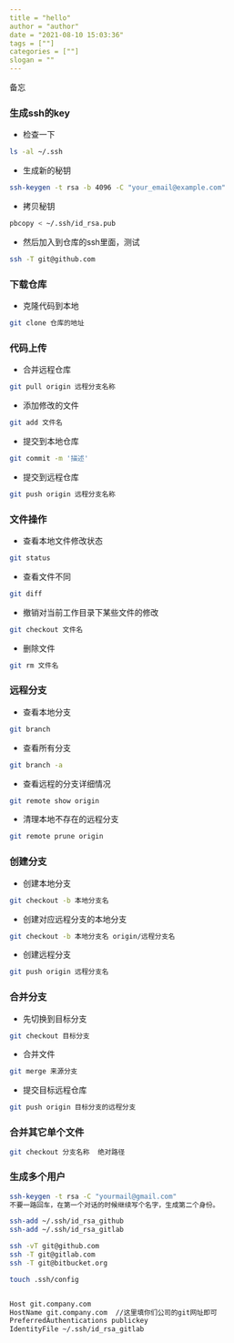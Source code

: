 ```yaml
---
title = "hello"
author = "author"
date = "2021-08-10 15:03:36"
tags = [""]
categories = [""]
slogan = ""
---
```


备忘
<!--more-->

### 生成ssh的key
- 检查一下

``` bash
ls -al ~/.ssh
```
- 生成新的秘钥

``` bash
ssh-keygen -t rsa -b 4096 -C "your_email@example.com"
```
- 拷贝秘钥

``` bash
pbcopy < ~/.ssh/id_rsa.pub
```
- 然后加入到仓库的ssh里面，测试

``` bash
ssh -T git@github.com
```

<!--more-->
### 下载仓库
- 克隆代码到本地

``` bash
git clone 仓库的地址
```
### 代码上传
- 合并远程仓库

``` bash
git pull origin 远程分支名称
```
- 添加修改的文件

``` bash
git add 文件名
```
- 提交到本地仓库

``` bash
git commit -m '描述'
```
- 提交到远程仓库

``` bash
git push origin 远程分支名称
```
### 文件操作
- 查看本地文件修改状态

``` bash
git status
```
- 查看文件不同

``` bash
git diff
```
- 撤销对当前工作目录下某些文件的修改

``` bash
git checkout 文件名
```
- 删除文件

``` bash
git rm 文件名
```
### 远程分支
- 查看本地分支

``` bash
git branch
```
- 查看所有分支

``` bash
git branch -a
```
- 查看远程的分支详细情况

``` bash
git remote show origin
```
- 清理本地不存在的远程分支

``` bash
git remote prune origin
```
### 创建分支
- 创建本地分支

``` bash
git checkout -b 本地分支名
```
- 创建对应远程分支的本地分支

``` bash
git checkout -b 本地分支名 origin/远程分支名
```
- 创建远程分支

``` bash
git push origin 远程分支名
```
### 合并分支
- 先切换到目标分支

``` bash
git checkout 目标分支
```
- 合并文件

``` bash
git merge 来源分支
```
- 提交目标远程仓库

``` bash
git push origin 目标分支的远程分支
```
### 合并其它单个文件

``` bash
git checkout 分支名称  绝对路径
```

### 生成多个用户

```bash
ssh-keygen -t rsa -C "yourmail@gmail.com" 
不要一路回车，在第一个对话的时候继续写个名字，生成第二个身份。

ssh-add ~/.ssh/id_rsa_github
ssh-add ~/.ssh/id_rsa_gitlab

ssh -vT git@github.com
ssh -T git@gitlab.com
ssh -T git@bitbucket.org

touch .ssh/config


Host git.company.com
HostName git.company.com  //这里填你们公司的git网址即可
PreferredAuthentications publickey
IdentityFile ~/.ssh/id_rsa_gitlab

```